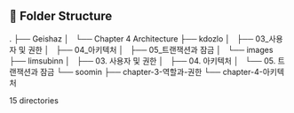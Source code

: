 ## 📁 Folder Structure
.
├── Geishaz
│   └── Chapter 4 Architecture
├── kdozlo
│   ├── 03_사용자 및 권한
│   ├── 04_아키텍처
│   ├── 05_트랜잭션과 잠금
│   └── images
├── limsubinn
│   ├── 03. 사용자 및 권한
│   ├── 04. 아키텍처
│   └── 05. 트랜잭션과 잠금
└── soomin
    ├── chapter-3-역할과-권한
    └── chapter-4-아키텍처

15 directories

